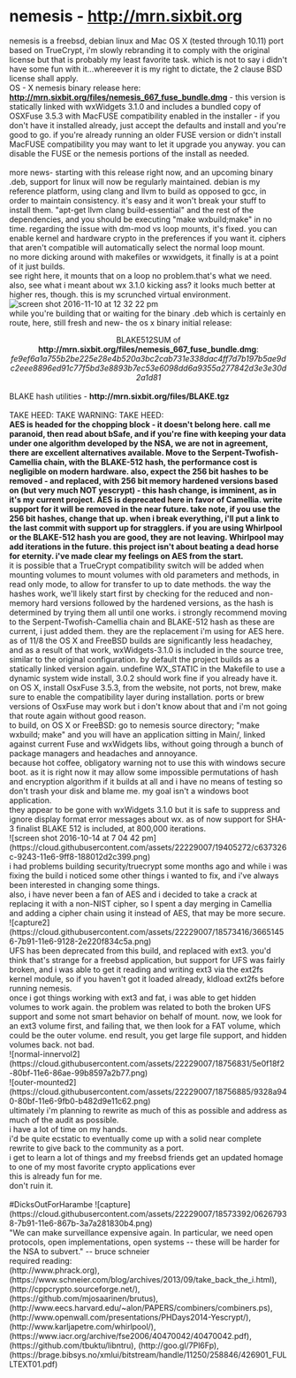 # nemesis - http://mrn.sixbit.org
nemesis is a freebsd, debian linux and Mac OS X (tested through 10.11) port based on TrueCrypt, i'm slowly rebranding it to comply with the original license but that is probably my least favorite task. which is not to say i didn't have some fun with it...whereever it is my right to dictate, the 2 clause BSD license shall apply.<br>
OS - X nemesis binary release here: <b>http://mrn.sixbit.org/files/nemesis_667_fuse_bundle.dmg</b> - this version is statically linked with wxWidgets 3.1.0 and includes a bundled copy of OSXFuse 3.5.3 with MacFUSE compatibility enabled in the installer - if you don't have it installed already, just accept the defaults and install and you're good to go. if you're already running an older FUSE version or didn't install MacFUSE compatibility you may want to let it upgrade you anyway. you can disable the FUSE or the nemesis portions of the install as needed.<br><br>
more news- starting with this release right now, and an upcoming binary .deb, support for linux will now be regularly maintained. debian is my reference platform, using clang and llvm to build as opposed to gcc, in order to maintain consistency. it's easy and it won't break your stuff to install them. "apt-get llvm clang build-essential" and the rest of the dependencies, and you should be executing "make wxbuild;make" in no time. regarding the issue with dm-mod vs loop mounts, it's fixed. you can enable kernel and hardware crypto in the preferences if you want it. ciphers that aren't compatible will automatically select the normal loop mount.<br>
no more dicking around with makefiles or wxwidgets, it finally is at a point of it just builds.<br>
see right here, it mounts that on a loop no problem.that's what we need. also, see what i meant about wx 3.1.0 kicking ass? it looks much better at higher res, though. this is my scrunched virtual environment.<br>
![screen shot 2016-11-10 at 12 32 22 pm](https://cloud.githubusercontent.com/assets/22229007/20188149/5ca4ce56-a745-11e6-8474-8209d4badc04.png)<br>
while you're building that or waiting for the binary .deb which is certainly en route, here, still fresh and new- the os x binary initial release:<br>
<center>BLAKE512SUM of <b>http://mrn.sixbit.org/files/nemesis_667_fuse_bundle.dmg</b>: <i>fe9ef6a1a755b2be225e28e4b520a3bc2cab731e338dac4ff7d7b197b5ae9dc2eee8896ed91c77f5bd3e8893b7ec53e6098dd6a9355a277842d3e3e30d2a1d81</i></center><br>
BLAKE hash utilities - <b>http://mrn.sixbit.org/files/BLAKE.tgz</b>
<br><br>
TAKE HEED: TAKE WARNING: TAKE HEED:<br>
<b>AES is headed for the chopping block - it doesn't belong here. call me paranoid, then read about bSafe, and if you're fine with keeping your data under one algorithm developed by the NSA, we are not in agreement, there are excellent alternatives available. Move to the Serpent-Twofish-Camellia chain, with the BLAKE-512 hash, the performance cost is negligible on modern hardware. also, expect the 256 bit hashes to be removed - and replaced, with 256 bit memory hardened versions based on (but very much NOT yescrypt) - this hash change, is imminent, as in it's my current project. AES is deprecated here in favor of Camellia. write support for it will be removed in the near future. take note, if you use the 256 bit hashes, change that up. when i break everything, i'll put a link to the last commit with support up for stragglers. if you are using Whirlpool or the BLAKE-512 hash you are good, they are not leaving. Whirlpool may add iterations in the future. this project isn't about beating a dead horse for eternity. i've made clear my feelings on AES from the start.<br></b>
it is possible that a TrueCrypt compatibility switch will be added when mounting volumes to mount volumes with old parameters and methods, in read only mode, to allow for transfer to up to date methods. the way the hashes work, we'll likely start first by checking for the reduced and non-memory hard versions followed by the hardened versions, as the hash is determined by trying them all until one works. i strongly recommend moving to the Serpent-Twofish-Camellia chain and BLAKE-512 hash as these are current, i just added them. they are the replacement i'm using for AES here.<br>
as of 11/8 the OS X and FreeBSD builds are significantly less headachey, and as a result of that work, wxWidgets-3.1.0 is included in the source tree, similar to the original configuration. by default the project builds as a statically linked version again. undefine WX_STATIC in the Makefile to use a dynamic system wide install, 3.0.2 should work fine if you already have it. on OS X, install OsxFuse 3.5.3, from the website, not ports, not brew, make sure to enable the compatibility layer during installation. ports or brew versions of OsxFuse may work but i don't know about that and i'm not going that route again without good reason.<br>
to build, on OS X or FreeBSD: go to nemesis source directory; "make wxbuild; make" and you will have an application  sitting in Main/, linked against current Fuse and wxWidgets libs, without going through a bunch of package managers and headaches and annoyance.<br>
because hot coffee, obligatory warning not to use this with windows secure boot. as it is right now it may allow some impossible permutations of hash and encryption algorithm if it builds at all and i have no means of testing so don't trash your disk and blame me. my goal isn't a windows boot application.<br>
they appear to be gone with wxWidgets 3.1.0 but it is safe to suppress and ignore display format error messages about wx.
as of now support for SHA-3 finalist BLAKE 512 is included, at 800,000 iterations.<br>
![screen shot 2016-10-14 at 7 04 42 pm](https://cloud.githubusercontent.com/assets/22229007/19405272/c637326c-9243-11e6-9ff8-188012d2c399.png)<br>
i had problems building security/truecrypt some months ago and while i was fixing the build i noticed some other things i wanted to fix, and i've always been interested in changing some things.<br>
also, i have never been a fan of AES and i decided to take a crack at replacing it with a non-NIST cipher, so I spent a day merging in Camellia and adding a cipher chain using it instead of AES, that may be more secure.<br>
![capture2](https://cloud.githubusercontent.com/assets/22229007/18573416/36651456-7b91-11e6-9128-2e220f834c5a.png)<br>
UFS has been deprecated from this build, and replaced with ext3. you'd think that's strange for a freebsd application, but support for UFS was fairly broken, and i was able to get it reading and writing ext3 via the ext2fs kernel module, so if you haven't got it loaded already, kldload ext2fs before running nemesis.<br>
once i got things working with ext3 and fat, i was able to get hidden volumes to work again. the problem was related to both the broken UFS support and some not smart behavior on behalf of mount. now, we look for an ext3 volume first, and failing that, we then look for a FAT volume, which could be the outer volume. end result, you get large file support, and hidden volumes back. not bad.<br>
![normal-innervol2](https://cloud.githubusercontent.com/assets/22229007/18756831/5e0f18f2-80bf-11e6-86ae-99b8597a2b77.png)<br>
![outer-mounted2](https://cloud.githubusercontent.com/assets/22229007/18756885/9328a940-80bf-11e6-9fb0-b482d9e11c62.png)<br>
ultimately i'm planning to rewrite as much of this as possible and address as much of the audit as possible.<br>
i have a lot of time on my hands.<br>
i'd be quite ecstatic to eventually come up with a solid near complete rewrite to give back to the community as a port.<br>
i get to learn a lot of things and my freebsd friends get an updated homage to one of my most favorite crypto applications ever<br>
this is already fun for me.<br>
don't ruin it.
<br>
<br>
#DicksOutForHarambe
![capture](https://cloud.githubusercontent.com/assets/22229007/18573392/06267938-7b91-11e6-867b-3a7a281830b4.png)
<br>
"We can make surveillance expensive again. In particular, we need open protocols, open implementations, open systems -- these will be harder for the NSA to subvert." -- bruce schneier<br>
required reading:<br>
(http://www.phrack.org), (https://www.schneier.com/blog/archives/2013/09/take_back_the_i.html), (http://cppcrypto.sourceforge.net/), (https://github.com/mjosaarinen/brutus), (http://www.eecs.harvard.edu/~alon/PAPERS/combiners/combiners.ps), (http://www.openwall.com/presentations/PHDays2014-Yescrypt/), (http://www.karljapetre.com/whirlpool/), (https://www.iacr.org/archive/fse2006/40470042/40470042.pdf), (https://github.com/tbuktu/libntru), (http://goo.gl/7Pl6Fp), (https://brage.bibsys.no/xmlui/bitstream/handle/11250/258846/426901_FULLTEXT01.pdf)<br>
